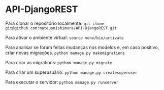 # API-DjangoREST

Para clonar o repositório localmente:
`git clone git@github.com:mateusnishimura/API-DjangoREST.git`

Para ativar o ambiente virtual:
`source venv/bin/activate`

Para analisar se foram feitas mudanças nos modelos e, em caso positivo, criar novas migrações.
`python manage.py makemigrations`

Para criar as migrations:
`python manage.py migrate`

Para criar um superusuário:
`python manage.py createsuperuser`

Para executar o servidor:
`python manage.py runserver`
